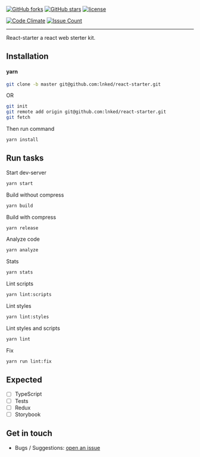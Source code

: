 [![GitHub forks](https://img.shields.io/github/forks/lnked/react-starter.svg?style=social&label=Fork)](https://github.com/lnked/react-starter/fork)
[![GitHub stars](https://img.shields.io/github/stars/lnked/react-starter.svg?style=social&label=Star)](https://github.com/lnked/react-starter/star)
[![license](https://img.shields.io/github/license/lnked/react-starter.svg)](https://github.com/lnked/react-starter/blob/fastest/LICENSE)

[![Code Climate](https://codeclimate.com/github/lnked/react-starter/badges/gpa.svg)](https://codeclimate.com/github/lnked/react-starter)
[![Issue Count](https://codeclimate.com/github/lnked/react-starter/badges/issue_count.svg)](https://codeclimate.com/github/lnked/react-starter)

---

React-starter a react web sterter kit.

## Installation

#### yarn

```bash
git clone -b master git@github.com:lnked/react-starter.git
```

OR

```bash
git init
git remote add origin git@github.com:lnked/react-starter.git
git fetch
```

Then run command

```bash
yarn install
```

## Run tasks

Start dev-server

```bash
yarn start
```

Build without compress

```bash
yarn build
```

Build with compress

```bash
yarn release
```

Analyze code

```bash
yarn analyze
```

Stats

```bash
yarn stats
```

Lint scripts

```bash
yarn lint:scripts
```

Lint styles

```bash
yarn lint:styles
```

Lint styles and scripts

```bash
yarn lint
```

Fix

```bash
yarn run lint:fix
```

## Expected
- [ ] TypeScript
- [ ] Tests
- [ ] Redux
- [ ] Storybook

## Get in touch
- Bugs / Suggestions: [open an issue](https://github.com/lnked/react-starter/issues)

<!--
## Features

"storybook": "start-storybook -p 6006",
"build-storybook": "build-storybook",
"lint2": "eslint ./app -f table",
"lint:fix3": "eslint ./app -f table --fix"

**TL;DR** [the demo page](https://lnked.github.io/react-starter/)
-->
